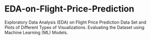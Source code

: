 # EDA-on-Flight-Price-Prediction
Exploratory Data Analysis (EDA) on Flight Price Prediction Data Set and Plots of Different Types of Visualizations. Evaluating the Dataset using Machine Learning (ML) Models.
